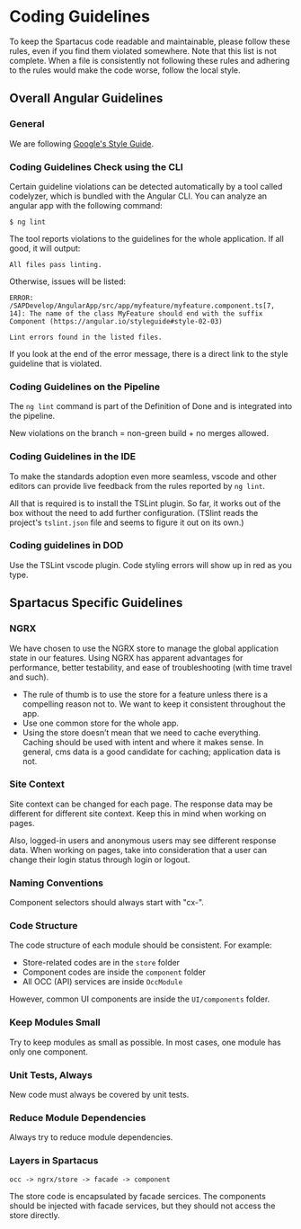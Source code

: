 # Coding Guidelines

To keep the Spartacus code readable and maintainable, please follow these rules, even if you find them violated somewhere. Note that this list is not complete.
When a file is consistently not following these rules and adhering to the rules would make the code worse, follow the local style.

## Overall Angular Guidelines

### General

We are following [Google's Style Guide](https://angular.io/guide/styleguide).

### Coding Guidelines Check using the CLI

Certain guideline violations can be detected automatically by a tool called codelyzer, which is bundled with the Angular CLI. You can analyze an angular app with the following command:

```
$ ng lint
```


The tool reports violations to the guidelines for the whole application.  If all good, it will output:

```
All files pass linting.
```

Otherwise, issues will be listed:

```
ERROR: /SAPDevelop/AngularApp/src/app/myfeature/myfeature.component.ts[7, 14]: The name of the class MyFeature should end with the suffix Component (https://angular.io/styleguide#style-02-03)

Lint errors found in the listed files.
```


If you look at the end of the error message, there is a direct link to the style guideline that is violated.

### Coding Guidelines on the Pipeline

The  `ng lint` command is part of the Definition of Done and is integrated into the pipeline. 

New violations on the branch = non-green build + no merges allowed.

### Coding Guidelines in the IDE

To make the standards adoption even more seamless, vscode and other editors can provide live feedback from the rules reported by `ng lint`.

All that is required is to install the TSLint plugin. So far, it works out of the box without the need to add further configuration. (TSlint reads the project's `tslint.json` file and seems to figure it out on its own.)

### Coding guidelines in DOD

Use the TSLint vscode plugin. Code styling errors will show up in red as you type.



## Spartacus Specific Guidelines

### NGRX

We have chosen to use the NGRX store to manage the global application state in our features. Using NGRX has apparent advantages for performance, better testability, and ease of troubleshooting (with time travel and such).

- The rule of thumb is to use the store for a feature unless there is a compelling reason not to.  We want to keep it consistent throughout the app.
- Use one common store for the whole app.
- Using the store doesn’t mean that we need to cache everything.  Caching should be used with intent and where it makes sense.  In general, cms data is a good candidate for caching; application data is not.

### Site Context

Site context can be changed for each page. The response data may be different for different site context. Keep this in mind when working on pages.

Also, logged-in users and anonymous users may see different response data. When working on pages, take into consideration that a user can change their login status through login or logout.

### Naming Conventions

Component selectors should always start with "cx-".

### Code Structure

The code structure of each module should be consistent. For example:

- Store-related codes are in the `store` folder
- Component codes are inside the `component` folder
- All OCC (API) services are inside `OccModule`

However, common UI components are inside the `UI/components` folder.

### Keep Modules Small

Try to keep modules as small as possible. In most cases, one module has only one component.

### Unit Tests, Always

New code must always be covered by unit tests.

### Reduce Module Dependencies

Always try to reduce module dependencies.

### Layers in Spartacus

`occ -> ngrx/store -> facade -> component`

The store code is encapsulated by facade sercices.  The components should be injected with facade services, but they should not access the store directly.
